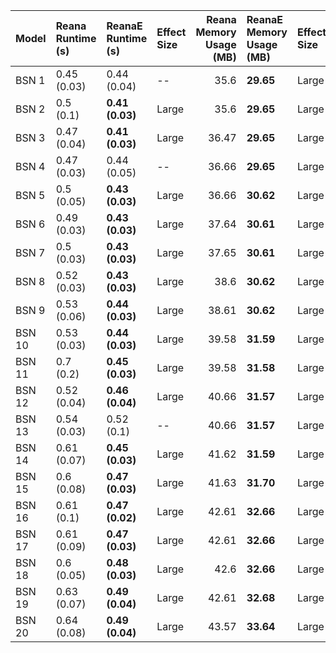 | Model   | Reana Runtime (s)   | ReanaE Runtime (s)   | Effect Size   |   Reana Memory Usage (MB) | ReanaE Memory Usage (MB)   | Effect Size   |
|:--------|:--------------------|:---------------------|:--------------|--------------------------:|:---------------------------|:--------------|
| BSN 1   | 0.45 (0.03)         | 0.44 (0.04)          | --            |                     35.6  | **29.65**                  | Large         |
| BSN 2   | 0.5 (0.1)           | **0.41 (0.03)**      | Large         |                     35.6  | **29.65**                  | Large         |
| BSN 3   | 0.47 (0.04)         | **0.41 (0.03)**      | Large         |                     36.47 | **29.65**                  | Large         |
| BSN 4   | 0.47 (0.03)         | 0.44 (0.05)          | --            |                     36.66 | **29.65**                  | Large         |
| BSN 5   | 0.5 (0.05)          | **0.43 (0.03)**      | Large         |                     36.66 | **30.62**                  | Large         |
| BSN 6   | 0.49 (0.03)         | **0.43 (0.03)**      | Large         |                     37.64 | **30.61**                  | Large         |
| BSN 7   | 0.5 (0.03)          | **0.43 (0.03)**      | Large         |                     37.65 | **30.61**                  | Large         |
| BSN 8   | 0.52 (0.03)         | **0.43 (0.03)**      | Large         |                     38.6  | **30.62**                  | Large         |
| BSN 9   | 0.53 (0.06)         | **0.44 (0.03)**      | Large         |                     38.61 | **30.62**                  | Large         |
| BSN 10  | 0.53 (0.03)         | **0.44 (0.03)**      | Large         |                     39.58 | **31.59**                  | Large         |
| BSN 11  | 0.7 (0.2)           | **0.45 (0.03)**      | Large         |                     39.58 | **31.58**                  | Large         |
| BSN 12  | 0.52 (0.04)         | **0.46 (0.04)**      | Large         |                     40.66 | **31.57**                  | Large         |
| BSN 13  | 0.54 (0.03)         | 0.52 (0.1)           | --            |                     40.66 | **31.57**                  | Large         |
| BSN 14  | 0.61 (0.07)         | **0.45 (0.03)**      | Large         |                     41.62 | **31.59**                  | Large         |
| BSN 15  | 0.6 (0.08)          | **0.47 (0.03)**      | Large         |                     41.63 | **31.70**                  | Large         |
| BSN 16  | 0.61 (0.1)          | **0.47 (0.02)**      | Large         |                     42.61 | **32.66**                  | Large         |
| BSN 17  | 0.61 (0.09)         | **0.47 (0.03)**      | Large         |                     42.61 | **32.66**                  | Large         |
| BSN 18  | 0.6 (0.05)          | **0.48 (0.03)**      | Large         |                     42.6  | **32.66**                  | Large         |
| BSN 19  | 0.63 (0.07)         | **0.49 (0.04)**      | Large         |                     42.61 | **32.68**                  | Large         |
| BSN 20  | 0.64 (0.08)         | **0.49 (0.04)**      | Large         |                     43.57 | **33.64**                  | Large         |